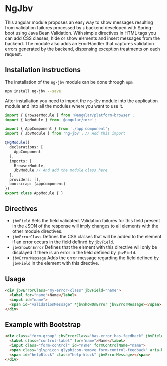 # NgJbv

This angular module proposes an easy way to show messages resulting from validation failures processed by a backend developed with Spring-boot using Java Bean Validation.
With simple directives in HTML tags you can add CSS classes, hide or show elements and insert messages from the backend.
The module also adds an ErrorHandler that captures validation errors generated by the backend, dispensing exception treatments on each request.

## Installation instructions

The installation of the `ng-jbv` module can be done through `npm`

```bash
npm install ng-jbv --save
```

After installation you need to import the `ng-jbv` module into the application module and into all the modules where you want to use it.

```typescript
import { BrowserModule } from '@angular/platform-browser';
import { NgModule } from '@angular/core';

import { AppComponent } from './app.component';
import { JbvModule } from 'ng-jbv'; // Add this import

@NgModule({
  declarations: [
    AppComponent
  ],
  imports: [
    BrowserModule,
    JbvModule // And add the module class here
  ],
  providers: [],
  bootstrap: [AppComponent]
})
export class AppModule { }
```

## Directives

- `jbvField` Sets the field validated. Validation failures for this field present in the JSON of the response will imply changes to all elements with the other module directives.
- `jbvErrorClass` Defines the CSS classes that will be added to the element if an error occurs in the field defined by `jbvField`.
- `jbvShowOnError` Defines that the element with this directive will only be displayed if there is an error in the field defined by `jbvField`.
- `jbvErrorMessage` Adds the error message regarding the field defined by `jbvField` in the element with this directive.

## Usage

```html
<div jbvErrorClass="my-error-class" jbvField="name">
  <label for="name">Name</label>
  <input id="name">
  <span id="validationMessage" *jbvShowOnError jbvErrorMessage></span>
</div>
```

## Example with Bootstrap

```html
<div class="form-group" jbvErrorClass="has-error has-feedback" jbvField="name">
  <label class="control-label" for="name">Name</label>
  <input class="form-control" id="name" formControlName="name">
  <span class="glyphicon glyphicon-remove form-control-feedback" aria-hidden="true" *jbvShowOnError></span>
  <span id="helpBlock" class="help-block" jbvErrorMessage></span>
</div>
```
